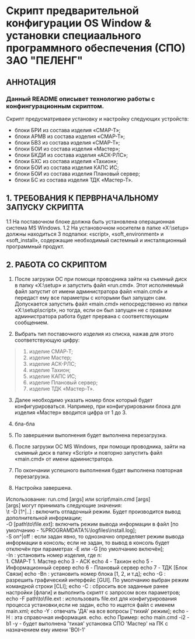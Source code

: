# Скрипт предварительной конфигурации OS Window & установки специаального программного обеспечения (СПО) ЗАО "ПЕЛЕНГ"
## АННОТАЦИЯ
### Данный README описывет технологию работы с конфингурационным скриптом.
Скрипт предусматриваеи установку и настройку следующих устройств: 
+ блоки БРИ из состава изделия «СМАР-Т»;
+ блоки АРМВ из состава изделия «СМАР-Т»;
+ блоки БВЗ из состава изделия «СМАР-Т»;
+ блоки БОИ из состава изделия «Мастер»;
+ блоки БКДИ из состава изделия «АСК-РЛС»;
+ блоки БХС из состава изделия «Тахион»;
+ блоки БОИ из состава изделия КАПС ИС;
+ блоки БОИ из состава изделия Плановый сервер;
+ блоки БС из состава изделия ТДК «Мастер-Т».

## 1. ТРЕБОВАНИЯ К ПЕРВРНАЧАЛЬНОМУ ЗАПУСКУ СКРИПТА
1.1 На поставочном блоке должна быть установлена операционная система MS Windows.
1.2 На установочном носителм в папке «X:\setup» должны находиться 3 подпапки: «script», «soft_environment» и «soft_install», содержащие необходимый системный и инсталяционный программный продукт.

## 2. РАБОТА СО СКРИПТОМ
1. После загрузки ОС при помощи проводника зайти на съемный диск в папку «X:\setup» и запустить файл «run.cmd». Этот исполняемый файл запустит от имени администратора файл «main.cmd» и передаст ему все параметры с которыми был запущен сам. Допускается запустить файл «main.cmd» непосредственно из пвпки  «X:\setup\script», но тогда, если он был запущен не с правами администратора работа будет прервана с соответствующим сообщением.

2. Выбрать тип поставочного изделия из списка, нажав для этого соответствующую цифру:
>  1. изделие СМАР‑Т;
>  1. изделие Мастер;
>  1. изделие АСК-РЛС;
>  1. изделие Тахион;
>  1. изделие КАПС ИС;
>  1. изделие Плановый сервер;
>  1. изделие ТДК «Мастер-Т».

3. Далее необходимо указать номер блок который будет конфигурироваться. Например, при конфигурировании блока для изделия  «Мастер» вводится цифра от 1 до 3.

9. бла-бла

4. По завершении выполнения будет выполнена перезагрузка.

3. После загрузки ОС MS Windows, при помощи проводника, зайти на съемный диск в папку «Script» и повторно запустить файл «main.cmd» от имени администратора.

7. По окончании успешного выполнения будет выполнена повторная  перезагрузка.

9. Настройка завершена.

Использование: run.cmd [args] или script\main.cmd [args]  
[args] могут принимать следующие значения:  
\t	-D [1^|..] : включить отладочный режим. Будет производится вывод дополнительной информации;  
	-O [path\to\file.ext]: включить режим вывода информации в файл [по умолчанию - %PROGRAMDATA%\logfiles\install.log];  
	-S on^|off  : если задан явно, то однозначно определяет режим вывода информации в консоль; если не задан, то вывод в консоль будет отключён при параметрах -E или -G [по умолчанию включён];  
  -In : установить номер изделия, где n:  
	1. СМАР-Т
	1. Мастер
	echo           3 - АСК
	echo           4 - Тахион
	echo           5 - Информационный сервер
	echo           6 - Плановый сервер
	echo           7 - ТДК [Блок Связи]
	echo -Bn : установить номер блока [1, 2, и т.д];
	echo -G  : разрешить графический интерфейс [GUI]. По умолчанию выбран режим командной строки [CLI];
	echo -C  : сбросить все заданные ранее настройки [флаги] и выполнить скрипт с запросом всех параметров;
	echo -F path\to\file.ext : использовать file.ext для конфигурирования процесса установки,если не задан,
	echo					   то ищется файл с именем main.xml;
	echo -Y  : отвечать 'ДА' на все вопросы ['тихий' режим];
	echo -H  : эта справочная информация.
	echo.
	echo Пример:
	echo	main.cmd -i2 -b1 -y - будет выполнена 'тихая' установка СПО 'Мастер' на ПК с назначением ему имени 'BOI-1'
